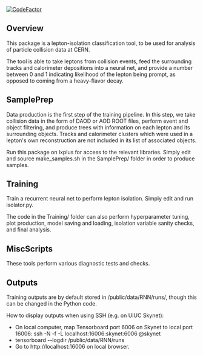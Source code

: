 [![CodeFactor](https://www.codefactor.io/repository/github/particularlypythonicbs/leptonisolation/badge)](https://www.codefactor.io/repository/github/particularlypythonicbs/leptonisolation)

## Overview

This package is a lepton-isolation classification tool, to be used for analysis of particle collision data at CERN.

The tool is able to take leptons from collision events, feed the surrounding tracks and calorimeter depositions into a neural net, and provide a number between 0 and 1 indicating likelihood of the lepton being prompt, as opposed to coming from a heavy-flavor decay.

## SamplePrep

Data production is the first step of the training pipeline. In this step, we take collision data in the form of DAOD or AOD ROOT files, perform event and object filtering, and produce trees with information on each lepton and its surrounding objects. Tracks and calorimeter clusters which were used in a lepton's own reconstruction are not included in its list of associated objects.

Run this package on lxplus for access to the relevant libraries. Simply edit and source make_samples.sh in the SamplePrep/ folder in order to produce samples.

## Training

Train a recurrent neural net to perform lepton isolation. Simply edit and run isolator.py.

The code in the Training/ folder can also perform hyperparameter tuning, plot production, model saving and loading, isolation variable sanity checks, and final analysis.

## MiscScripts

These tools perform various diagnostic tests and checks.

## Outputs

Training outputs are by default stored in /public/data/RNN/runs/, though this can be changed in the Python code.

How to display outputs when using SSH (e.g. on UIUC Skynet):
* On local computer, map Tensorboard port 6006 on Skynet to local port 16006:
ssh -N -f -L localhost:16006:skynet:6006 <user>@skynet 
* tensorboard --logdir /public/data/RNN/runs
* Go to http://localhost:16006 on local browser.
